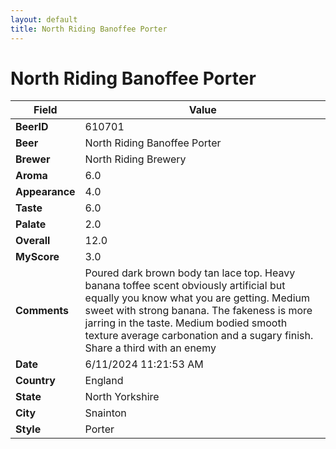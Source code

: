 ```yaml
---
layout: default
title: North Riding Banoffee Porter
---
```


# North Riding Banoffee Porter

| Field         | Value     |
|---------------|-----------|
| **BeerID** | 610701 |
| **Beer** | North Riding Banoffee Porter |
| **Brewer** | North Riding Brewery |
| **Aroma** | 6.0 |
| **Appearance** | 4.0 |
| **Taste** | 6.0 |
| **Palate** | 2.0 |
| **Overall** | 12.0 |
| **MyScore** | 3.0 |
| **Comments** | Poured dark brown body tan lace top.  Heavy banana toffee scent obviously artificial but equally you know what you are getting.  Medium sweet with strong banana. The fakeness is more jarring in the taste. Medium bodied smooth texture average carbonation and a sugary finish.  Share a third with an enemy  |
| **Date** | 6/11/2024 11:21:53 AM |
| **Country** | England |
| **State** | North Yorkshire |
| **City** | Snainton |
| **Style** | Porter |
